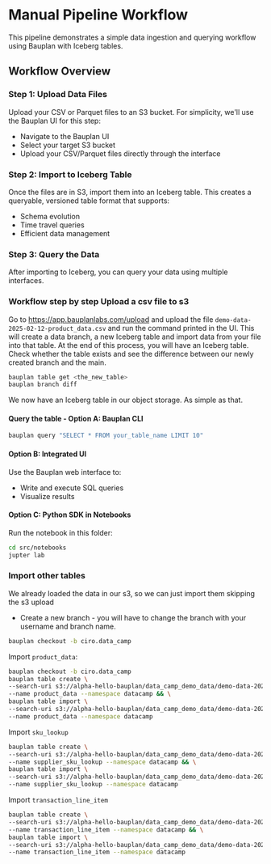 # Manual Pipeline Workflow

This pipeline demonstrates a simple data ingestion and querying workflow using Bauplan with Iceberg tables.

## Workflow Overview

### Step 1: Upload Data Files
Upload your CSV or Parquet files to an S3 bucket. For simplicity, we'll use the Bauplan UI for this step:
- Navigate to the Bauplan UI
- Select your target S3 bucket
- Upload your CSV/Parquet files directly through the interface

### Step 2: Import to Iceberg Table
Once the files are in S3, import them into an Iceberg table. This creates a queryable, versioned table format that supports:
- Schema evolution
- Time travel queries
- Efficient data management

### Step 3: Query the Data
After importing to Iceberg, you can query your data using multiple interfaces.


### Workflow step by step Upload a csv file to s3
Go to https://app.bauplanlabs.com/upload and upload the file `demo-data-2025-02-12-product_data.csv` and run the command printed in the UI.
This will create a data branch, a new Iceberg table and import data from your file into that table.
At the end of this process, you will have an Iceberg table. 
Check whether the table exists and see the difference between our newly created branch and the main.

```bash
bauplan table get <the_new_table>
bauplan branch diff
```

We now have an Iceberg table in our object storage. As simple as that. 

#### Query the table - Option A: Bauplan CLI
```bash
bauplan query "SELECT * FROM your_table_name LIMIT 10"
```

#### Option B: Integrated UI
Use the Bauplan web interface to:
- Write and execute SQL queries
- Visualize results

#### Option C: Python SDK in Notebooks
Run the notebook in this folder:
```bash
cd src/notebooks
jupter lab
```

### Import other tables

We already loaded the data in our s3, so we can just import them skipping the s3 upload
- Create a new branch - you will have to change the branch with your username and branch name.

```bash
bauplan checkout -b ciro.data_camp
```

Import `product_data`:

```bash
bauplan checkout -b ciro.data_camp
bauplan table create \
--search-uri s3://alpha-hello-bauplan/data_camp_demo_data/demo-data-2025-02-12-product_data.csv \
--name product_data --namespace datacamp && \
bauplan table import \
--search-uri s3://alpha-hello-bauplan/data_camp_demo_data/demo-data-2025-02-12-product_data.csv \
--name product_data --namespace datacamp
```

Import `sku_lookup`

```bash
bauplan table create \
--search-uri s3://alpha-hello-bauplan/data_camp_demo_data/demo-data-2025-02-12-supplier_sku_lookup.csv \
--name supplier_sku_lookup --namespace datacamp && \
bauplan table import \
--search-uri s3://alpha-hello-bauplan/data_camp_demo_data/demo-data-2025-02-12-supplier_sku_lookup.csv \
--name supplier_sku_lookup --namespace datacamp
```

Import `transaction_line_item`

```bash
bauplan table create \
--search-uri s3://alpha-hello-bauplan/data_camp_demo_data/demo-data-2025-02-12-transaction_line_item.csv \
--name transaction_line_item --namespace datacamp && \
bauplan table import \
--search-uri s3://alpha-hello-bauplan/data_camp_demo_data/demo-data-2025-02-12-transaction_line_item.csv \
--name transaction_line_item --namespace datacamp
```

